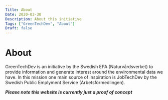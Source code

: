 ```yaml
---
Title: About
Date: 2020-03-30
Description: About this initiative
Tags: ["GreenTechDev", "About"]
Draft: false
---
```


# About

GreenTechDev is an initiative by the Swedish EPA (Naturvårdsverket) to provide information and generate interest around the environmental data we have. In this mission one main source of inspiration is JobTechDev by the Swedish Public Emplyment Service (Arbetsförmedlingen).


  **_Please note this website is currently just a proof of concept_**
